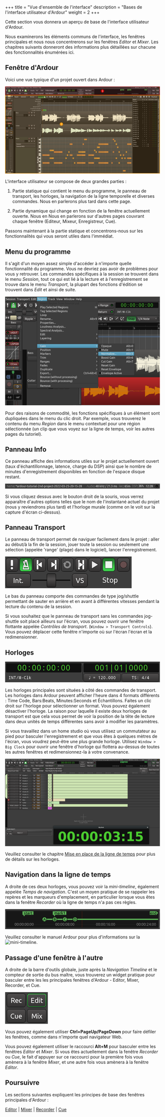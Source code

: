 +++
title = "Vue d'ensemble de l'interface"
description = "Bases de l'interface utilisateur d'Ardour"
weight = 2
+++

Cette section vous donnera un aperçu de base de l'interface utilisateur d'Ardour.

Nous examinerons les éléments communs de l'interface, les fenêtres principales et nous nous concentrerons sur les fenêtres _Editor_ et _Mixer_. Les chapitres suivants donneront des informations plus détaillées sur chacune des fonctionnalités énumérées ici.

## Fenêtre d'Ardour

Voici une vue typique d'un projet ouvert dans Ardour :

![Fenêtre principale d'Ardour 7](en/ardour7-main-window-parts.png)

L'interface utilisateur se compose de deux grandes parties :

1. Partie statique qui contient le menu du programme, le panneau de transport, les horloges, la navigation de la ligne temporelle et diverses commandes. Nous en parlerons plus tard dans cette page.

2. Partie dynamique qui change en fonction de la fenêtre actuellement ouverte. Nous en
Nous en parlerons sur d'autres pages couvrant chaque fenêtre (Editeur, Mixeur, Enregistreur,
Cue).

Passons maintenant à la partie statique et concentrons-nous sur les fonctionnalités qui vous seront utiles dans l'immédiat.

## Menu du programme

Il s'agit d'un moyen assez simple d'accéder à n'importe quelle fonctionnalité du programme. Vous ne devriez pas avoir de problèmes pour vous y retrouver. Les commandes spécifiques à la session se trouvent dans le menu _Session_, tout ce qui est lié à la lecture et à l'enregistrement se trouve dans le menu _Transport_, la plupart des fonctions d'édition se trouvent dans _Edit_ et ainsi de suite.

![Menu programme Ardour](en/ardour7-program-menu.png?width=50vw)

Pour des raisons de commodité, les fonctions spécifiques à un élément sont dupliquées dans le menu du clic droit. Par exemple, vous trouverez le contenu du menu _Region_ dans le menu contextuel pour une région sélectionnée (un clip que vous voyez sur la ligne de temps, voir les autres pages du tutoriel).

## Panneau Info

Ce panneau affiche des informations utiles sur le projet actuellement ouvert (taux d'échantillonnage, latence, charge du DSP) ainsi que le nombre de minutes d'enregistrement disponibles en fonction de l'espace disque restant.

![Panneau Info Ardour](en/ardour7-info-panel.png?width=50vw)

Si vous cliquez dessus avec le bouton droit de la souris, vous verrez apparaître d'autres options telles que le nom de l'instantané actuel du projet (nous y reviendrons plus tard) et l'horloge murale (comme on le voit sur la capture d'écran ci-dessus).

## Panneau Transport

Le panneau de transport permet de naviguer facilement dans le projet : aller au début/à la fin de la session, jouer toute la session ou seulement une sélection (appelée 'range' (plage) dans le logiciel), lancer l'enregistrement.

![Panneau Transport](en/ardour7-transport-panel.png?width=15vw)

Le bas du panneau comporte des commandes de type jog/shuttle permettant de sauter en arrière et en avant à différentes vitesses pendant la lecture du contenu de la session.

Si vous souhaitez que le panneau de transport sans les commandes jog-shuttle soit placé ailleurs sur l'écran, vous pouvez ouvrir une fenêtre flottante appelée _Contrôles de transport_.
(`Window > Transport Controls`). Vous pouvez déplacer cette fenêtre n'importe où sur l'écran
l'écran et la redimensionner.

## Horloges

![Horloges](en/Ardour6_Clocks.png?width=30vw)

Les horloges principales sont situées à côté des commandes de transport. Les horloges dans Ardour peuvent afficher l'heure dans 4 formats différents : Time Code, Bars:Beats, Minutes:Seconds et Échantillons. Faites un clic droit sur l'horloge pour sélectionner un format. Vous pouvez également désactiver l'horloge. La raison pour laquelle il existe deux horloges de transport est que cela vous permet de voir la position de la tête de lecture dans deux unités de temps différentes sans avoir à modifier les paramètres.

Si vous travaillez dans un home studio où vous utilisez un commutateur au pied pour basculer 
l'enregistrement et que vous êtes à quelques mètres de l'écran, vous voudrez peut-être une plus grande horloge. Utilisez `Window > Big Clock` pour ouvrir une fenêtre d'horloge qui flottera au-dessus de toutes les autres fenêtres et redimensionnez-la à votre convenance.

![Grosse horloge](en/ardour7-big-clock.png?width=50vw)

Veuillez consulter le chapitre [Mise en place de la ligne de temps](../setting-up-the-timeline) pour plus de détails sur les horloges.

## Navigation dans la ligne de temps

A droite de ces deux horloges, vous pouvez voir la _mini-timeline_, également appelée _Temps de navigation_. C'est un moyen pratique de se rappeler les repères et les marqueurs d'emplacement, en particulier lorsque vous êtes dans la fenêtre _Recorder_ où la ligne de temps n'a pas ces règles.

![Navigation ligne de temps](en/ardour7-navigation-timeline.png?width=40vw)

Veuillez consulter le manuel Ardour pour plus d'informations sur la ![mini-timeline](https://manual.ardour.org/ardours-interface/mini-timeline/).

## Passage d'une fenêtre à l'autre

A droite de la barre d'outils globale, juste après la _Navigation Timeline_ et le compteur de sortie du bus maître, vous trouverez un widget pratique pour basculer entre les les principales fenêtres d'Ardour - Editor, Mixer, Recorder, et Cue.

![Commutateur de fenêtre](en/ardour7-window-switcher.png?width=6vw)

Vous pouvez également utiliser **Ctrl+PageUp/PageDown** pour faire défiler les fenêtres, comme dans n'importe quel navigateur Web.

Vous pouvez également utiliser le raccourci **Alt+M** pour basculer entre les fenêtres _Editor_ et _Mixer_. Si vous êtes actuellement dans la fenêtre _Recorder_ ou _Cue_, le fait d'appuyer sur ce raccourci pour la première fois vous amènera à la fenêtre _Mixer_, et une autre fois vous amènera à la fenêtre _Editor_.

## Poursuivre

Les sections suivantes expliquent les principes de base des fenêtres principales d'Ardour :

[Editor](editor-window) | [Mixer](mixer-window) | [Recorder](recorder-window) | [Cue](cue-window)
